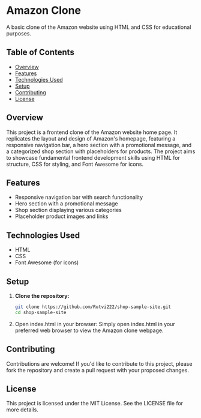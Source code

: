 # Amazon Clone

A basic clone of the Amazon website using HTML and CSS for educational purposes.

## Table of Contents
- [Overview](#overview)
- [Features](#features)
- [Technologies Used](#technologies-used)
- [Setup](#setup)
- [Contributing](#contributing)
- [License](#license)

## Overview
This project is a frontend clone of the Amazon website home page. It replicates the layout and design of Amazon's homepage, featuring a responsive navigation bar, a hero section with a promotional message, and a categorized shop section with placeholders for products. The project aims to showcase fundamental frontend development skills using HTML for structure, CSS for styling, and Font Awesome for icons.


## Features
- Responsive navigation bar with search functionality
- Hero section with a promotional message
- Shop section displaying various categories
- Placeholder product images and links

## Technologies Used
- HTML
- CSS
- Font Awesome (for icons)

## Setup
1. **Clone the repository:**
   ```bash
   git clone https://github.com/Rutvi222/shop-sample-site.git
   cd shop-sample-site

2. Open index.html in your browser:
Simply open index.html in your preferred web browser to view the Amazon clone webpage.

## Contributing
Contributions are welcome! If you'd like to contribute to this project, please fork the repository and create a pull request with your proposed changes.

## License
This project is licensed under the MIT License. See the LICENSE file for more details.

